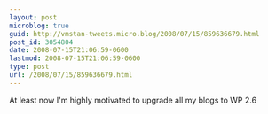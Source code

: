 ```yaml
---
layout: post
microblog: true
guid: http://vmstan-tweets.micro.blog/2008/07/15/859636679.html
post_id: 3054804
date: 2008-07-15T21:06:59-0600
lastmod: 2008-07-15T21:06:59-0600
type: post
url: /2008/07/15/859636679.html
---
```

At least now I'm highly motivated to upgrade all my blogs to WP 2.6
